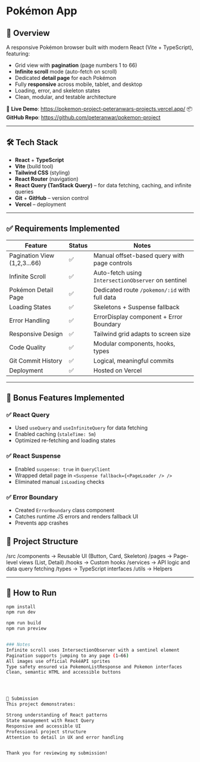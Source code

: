 # Pokémon App

## 🎯 Overview
A responsive Pokémon browser built with modern React (Vite + TypeScript), featuring:
- Grid view with **pagination** (page numbers 1 to 66)
- **Infinite scroll** mode (auto-fetch on scroll)
- Dedicated **detail page** for each Pokémon
- Fully **responsive** across mobile, tablet, and desktop
- Loading, error, and skeleton states
- Clean, modular, and testable architecture

🔗 **Live Demo**: https://pokemon-project-peteranwars-projects.vercel.app/ 
📦 **GitHub Repo**: https://github.com/peteranwar/pokemon-project

---

## 🛠 Tech Stack
- **React** + **TypeScript**
- **Vite** (build tool)
- **Tailwind CSS** (styling)
- **React Router** (navigation)
- **React Query (TanStack Query)** – for data fetching, caching, and infinite queries
- **Git** + **GitHub** – version control
- **Vercel** – deployment

---

## ✅ Requirements Implemented

| Feature | Status | Notes |
|--------|-------|-------|
| Pagination View (1,2,3...66) | ✅ | Manual offset-based query with page controls |
| Infinite Scroll | ✅ | Auto-fetch using `IntersectionObserver` on sentinel |
| Pokémon Detail Page | ✅ | Dedicated route `/pokemon/:id` with full data |
| Loading States | ✅ | Skeletons + Suspense fallback |
| Error Handling | ✅ | ErrorDisplay component + Error Boundary |
| Responsive Design | ✅ | Tailwind grid adapts to screen size |
| Code Quality | ✅ | Modular components, hooks, types |
| Git Commit History | ✅ | Logical, meaningful commits |
| Deployment | ✅ | Hosted on Vercel |

---

## 🌟 Bonus Features Implemented

### ✅ React Query
- Used `useQuery` and `useInfiniteQuery` for data fetching
- Enabled caching (`staleTime: 5m`)
- Optimized re-fetching and loading states

### ✅ React Suspense
- Enabled `suspense: true` in `QueryClient`
- Wrapped detail page in `<Suspense fallback={<PageLoader /> />`
- Eliminated manual `isLoading` checks

### ✅ Error Boundary
- Created `ErrorBoundary` class component
- Catches runtime JS errors and renders fallback UI
- Prevents app crashes


## 📂 Project Structure
/src
/components → Reusable UI (Button, Card, Skeleton)
/pages → Page-level views (List, Detail)
/hooks → Custom hooks 
/services → API logic and data query fetching
/types → TypeScript interfaces
/utils → Helpers

---

## 🚀 How to Run
```bash
npm install
npm run dev

npm run build
npm run preview


### Notes
Infinite scroll uses IntersectionObserver with a sentinel element
Pagination supports jumping to any page (1–66)
All images use official PokéAPI sprites
Type safety ensured via PokemonListResponse and Pokemon interfaces
Clean, semantic HTML and accessible buttons




🙌 Submission
This project demonstrates:

Strong understanding of React patterns
State management with React Query
Responsive and accessible UI
Professional project structure
Attention to detail in UX and error handling


Thank you for reviewing my submission!